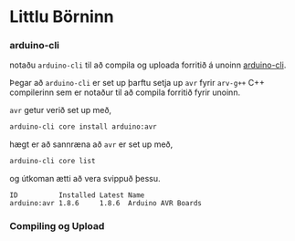 # Littlu Börninn
### arduino-cli
notaðu `arduino-cli` til að compila og uploada forritið á unoinn <a href="https://arduino.github.io/arduino-cli/0.19/">arduino-cli</a>. 

Þegar að `arduino-cli` er set up þarftu setja up `avr` fyrir `arv-g++` C++ compilerinn sem er notaður til að compila forritið fyrir unoinn.

`avr` getur verið set up með,
```sh
arduino-cli core install arduino:avr
```
hægt er að sannræna að `avr` er set up með,
```sh
arduino-cli core list
```
og útkoman ætti að vera svippuð þessu.
```
ID          Installed Latest Name              
arduino:avr 1.8.6     1.8.6  Arduino AVR Boards
```
### Compiling og Upload
